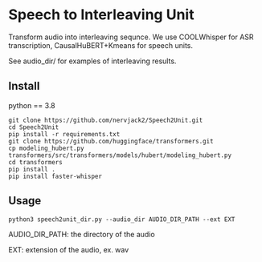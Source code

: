 # Speech to Interleaving Unit
Transform audio into interleaving sequnce. 
We use COOLWhisper for ASR transcription, CausalHuBERT+Kmeans for speech units. 

See audio_dir/ for examples of interleaving results.
## Install
python == 3.8
```
git clone https://github.com/nervjack2/Speech2Unit.git
cd Speech2Unit
pip install -r requirements.txt
git clone https://github.com/huggingface/transformers.git
cp modeling_hubert.py transformers/src/transformers/models/hubert/modeling_hubert.py 
cd transformers
pip install .
pip install faster-whisper
```

## Usage
```
python3 speech2unit_dir.py --audio_dir AUDIO_DIR_PATH --ext EXT
``` 
AUDIO_DIR_PATH: the directory of the audio 

EXT: extension of the audio, ex. wav
